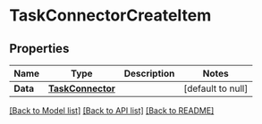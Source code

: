 # TaskConnectorCreateItem

## Properties
Name | Type | Description | Notes
------------ | ------------- | ------------- | -------------
**Data** | [**TaskConnector**](TaskConnector.md) |  | [default to null]

[[Back to Model list]](../README.md#documentation-for-models) [[Back to API list]](../README.md#documentation-for-api-endpoints) [[Back to README]](../README.md)


